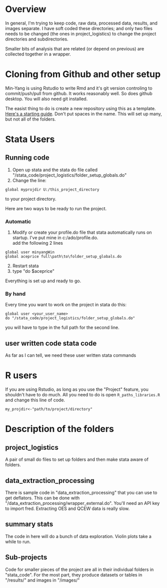 # Overview
In general, I'm trying to keep code, raw data, processed data, results, and images separate.  I have soft coded these directories; and only two files needs to be changed (the ones in project_logistics) to change the project directories and subdirectories.

Smaller bits of analysis that are related (or depend on previous) are collected together in a wrapper.

# Cloning from Github and other setup
Min-Yang is using Rstudio to write Rmd and it's git version controling to commit/push/pull from github. It works reasonably well.  So does github desktop.  You will also need git installed.

The easist thing to do is create a new repository using this as a template. [Here's a starting guide](https://cfss.uchicago.edu/setup/git-with-rstudio/).  Don't put spaces in the name.  This will set up many, but not all of the folders.

# Stata Users 

## Running code

1. Open up stata and the stata do file called "/stata_code/project_logistics/folder_setup_globals.do"
2. Change the line:

```
global myprojdir U:/this_project_directory
```
to your project directory. 

Here are two ways to be ready to run the project.

### Automatic
1.  Modify or create your profile.do file that stata automatically runs on startup.  I've put mine in c:/ado/profile.do.  
add the following 2 lines

```
global user minyangWin
global aceprice full\path\to\folder_setup_globals.do 
```
2. Restart stata
3. type  "do $aceprice"

Everything is set up and ready to go.

### By hand
Every time you want to work on the project in stata do this:
```
global user <your_user_name>
do "/stata_code/project_logistics/folder_setup_globals.do"
```
you will have to type in the full path for the second line.




## user written code stata code
As far as I can tell, we need these user written stata commands
<!---
1. renvarlab
1. egenmore
1. tabcount
1. ineqdeco, ineqdec0
1. vioplot
1. renvars
1. mdesc
--->

# R users

If you are using Rstudio, as long as you use the "Project" feature, you shouldn't have to do much. All you need to do is open  `R_paths_libraries.R`  and change this line of code.

```
my_projdir<-"path/to/project/directory"
```

# Description of the folders

## project_logistics
A pair of small do files to set up folders and then make stata aware of folders.

## data_extraction_processing
There is sample code in "data_extraction_processing" that you can use to get deflators.  This can be done with "/data_extraction_processing/wrapper_external.do".  You'll need an API key to import fred.  Extracting OES and QCEW data is really slow. 

## summary stats

The code in here will do a bunch of data exploration.  Violin plots take a while to run.  

## Sub-projects
Code for smaller pieces of the project are all in their individual folders in "stata_code". For the most part, they produce datasets or tables in  "/results/" and images in "/images/"
